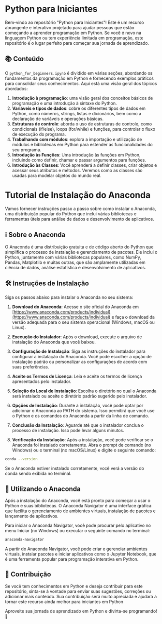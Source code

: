 # Python para Iniciantes

Bem-vindo ao repositório "Python para Iniciantes"! Este é um recurso abrangente e interativo projetado para ajudar pessoas que estão começando a aprender programação em Python. Se você é novo na linguagem Python ou tem experiência limitada em programação, este repositório é o lugar perfeito para começar sua jornada de aprendizado.

## 📚 Conteúdo

O `python_for_beginners.ipynb`  é dividido em várias seções, abordando os fundamentos da programação em Python e fornecendo exemplos práticos para consolidar seus conhecimentos. Aqui está uma visão geral dos tópicos abordados:

1. **Introdução à programação**: uma visão geral dos conceitos básicos de programação e uma introdução à sintaxe do Python.
2. **Variáveis e tipos de dados**: cobre os diferentes tipos de dados em Python, como números, strings, listas e dicionários, bem como a declaração de variáveis e operações básicas.
3. **Estruturas de controle**: aborda o uso de estruturas de controle, como condicionais (if/else), loops (for/while) e funções, para controlar o fluxo de execução do programa.
4. **Trabalhando com módulos**: explora a importação e utilização de módulos e bibliotecas em Python para estender as funcionalidades do seu programa.
5. **Introdução às Funções**: Uma introdução às funções em Python, incluindo como definir, chamar e passar argumentos para funções.
6. **Introdução às Classes**: Você aprenderá a definir classes, criar objetos e acessar seus atributos e métodos. Veremos como as classes são usadas para modelar objetos do mundo real.

# Tutorial de Instalação do Anaconda

Vamos fornecer instruções passo a passo sobre como instalar o Anaconda, uma distribuição popular do Python que inclui várias bibliotecas e ferramentas úteis para análise de dados e desenvolvimento de aplicativos.

## ℹ️ Sobre o Anaconda

O Anaconda é uma distribuição gratuita e de código aberto do Python que simplifica o processo de instalação e gerenciamento de pacotes. Ele inclui o Python, juntamente com várias bibliotecas populares, como NumPy, Pandas, Matplotlib e muitas outras, que são amplamente utilizadas em ciência de dados, análise estatística e desenvolvimento de aplicativos.

## 🛠️ Instruções de Instalação

Siga os passos abaixo para instalar o Anaconda no seu sistema:

1. **Download do Anaconda**: Acesse o site oficial do Anaconda em [https://www.anaconda.com/products/individual](https://www.anaconda.com/products/individual) e faça o download da versão adequada para o seu sistema operacional (Windows, macOS ou Linux).

2. **Execução do Instalador**: Após o download, execute o arquivo de instalação do Anaconda que você baixou.

3. **Configuração de Instalação**: Siga as instruções do instalador para configurar a instalação do Anaconda. Você pode escolher a opção de instalação padrão ou personalizar as configurações de acordo com suas preferências.

4. **Aceite os Termos de Licença**: Leia e aceite os termos de licença apresentados pelo instalador.

5. **Seleção do Local de Instalação**: Escolha o diretório no qual o Anaconda será instalado ou aceite o diretório padrão sugerido pelo instalador.

6. **Opções de Instalação**: Durante a instalação, você pode optar por adicionar o Anaconda ao PATH do sistema. Isso permitirá que você use o Python e os comandos do Anaconda a partir da linha de comando.

7. **Conclusão da Instalação**: Aguarde até que o instalador conclua o processo de instalação. Isso pode levar alguns minutos.

8. **Verificação da Instalação**: Após a instalação, você pode verificar se o Anaconda foi instalado corretamente. Abra o prompt de comando (no Windows) ou o terminal (no macOS/Linux) e digite o seguinte comando:

```bash
conda --version
```

Se o Anaconda estiver instalado corretamente, você verá a versão do conda sendo exibida no terminal.

## 🚀 Utilizando o Anaconda

Após a instalação do Anaconda, você está pronto para começar a usar o Python e suas bibliotecas. O Anaconda Navigator é uma interface gráfica que facilita o gerenciamento de ambientes virtuais, instalação de pacotes e lançamento de aplicativos.

Para iniciar o Anaconda Navigator, você pode procurar pelo aplicativo no menu Iniciar (no Windows) ou executar o seguinte comando no terminal:

```bash
anaconda-navigator
```

A partir do Anaconda Navigator, você pode criar e gerenciar ambientes virtuais, instalar pacotes e iniciar aplicativos como o Jupyter Notebook, que é uma ferramenta popular para programação interativa em Python.

## 🤝 Contribuição

Se você tem conhecimentos em Python e deseja contribuir para este repositório, sinta-se à vontade para enviar suas sugestões, correções ou adicionar mais conteúdo. Sua contribuição será muito apreciada e ajudará a tornar este recurso ainda melhor para iniciantes em Python

Aproveite sua jornada de aprendizado em Python e divirta-se programando! 🚀
